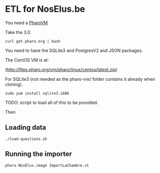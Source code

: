 ETL for NosElus.be
==================

You need a [PharoVM](http://get.pharo.org)

Take the 3.0.

    curl get.pharo.org | bash

You need to have the SQLite3 and PostgresV2 and JSON packages.

The CentOS VM is at:

(http://files.pharo.org/vm/pharo/linux/centos/latest.zip)

For SQLite3 (not needed as the pharo-vm/ folder contains it already when cloning).

    sudo yum install sqlite3.i686


TODO: script to load all of this to be provided.

Then

## Loading data

    ./load-questions.sh

## Running the importer

    pharo NosElus.image ImportLaChambre.st


